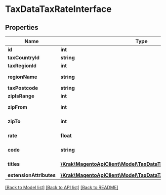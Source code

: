 # TaxDataTaxRateInterface

## Properties
Name | Type | Description | Notes
------------ | ------------- | ------------- | -------------
**id** | **int** | Id | [optional] 
**taxCountryId** | **string** | Country id | 
**taxRegionId** | **int** | Region id | [optional] 
**regionName** | **string** | Region name | [optional] 
**taxPostcode** | **string** | Postcode | [optional] 
**zipIsRange** | **int** | Zip is range | [optional] 
**zipFrom** | **int** | Zip range from | [optional] 
**zipTo** | **int** | Zip range to | [optional] 
**rate** | **float** | Tax rate in percentage | 
**code** | **string** | Tax rate code | 
**titles** | [**\Krak\MagentoApiClient\Model\TaxDataTaxRateTitleInterface[]**](TaxDataTaxRateTitleInterface.md) | Tax rate titles | [optional] 
**extensionAttributes** | [**\Krak\MagentoApiClient\Model\TaxDataTaxRateExtensionInterface**](TaxDataTaxRateExtensionInterface.md) |  | [optional] 

[[Back to Model list]](../README.md#documentation-for-models) [[Back to API list]](../README.md#documentation-for-api-endpoints) [[Back to README]](../README.md)


